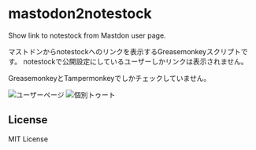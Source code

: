 # mastodon2notestock
Show link to notestock from Mastdon user page.

マストドンからnotestockへのリンクを表示するGreasemonkeyスクリプトです。
notestockで公開設定にしているユーザーしかリンクは表示されません。

GreasemonkeyとTampermonkeyでしかチェックしていません。

![ユーザーページ](https://i.gyazo.com/2e75e77396b7695ea4354be498b85acb.png "ユーザーページのリンク")
![個別トゥート](https://i.gyazo.com/14de660fb5aa7d06e068770451b88ded.png "個別投稿のリンク")

## License

MIT License
